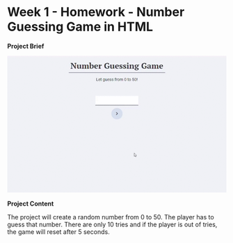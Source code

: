 # Week 1 - Homework - Number Guessing Game in HTML

**Project Brief**

![project gif](week1.gif)

**Project Content**

The project will create a random number from 0 to 50. The player has to guess that number.
There are only 10 tries and if the player is out of tries, the game will reset after 5 seconds.